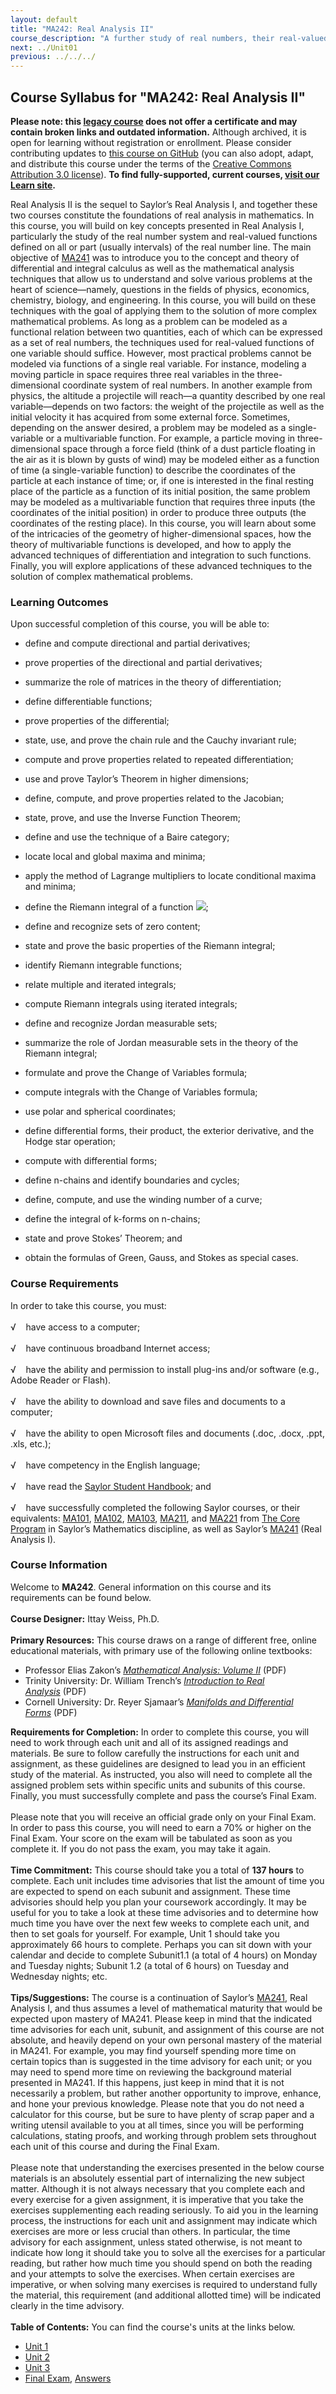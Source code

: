 ```yaml
---
layout: default
title: "MA242: Real Analysis II"
course_description: "A further study of real numbers, their real-valued functions, and integration and differentiation of these functions through the analysis of Manifolds."
next: ../Unit01
previous: ../../../
---
```

Course Syllabus for "MA242: Real Analysis II"
---------------------------------------------

**Please note: this [legacy course](https://sayloracademy.zendesk.com/hc/en-us/articles/206089967) does not offer a certificate and may contain 
broken links and outdated information.** Although archived, it is open 
for learning without registration or enrollment. Please consider contributing 
updates to [this course on GitHub](https://github.com/saylordotorg/course_ma242) 
(you can also adopt, adapt, and distribute this course under the terms of 
the [Creative Commons Attribution 3.0 license](http://creativecommons.org/licenses/by/3.0/)). **To find fully-supported, current courses, [visit our 
Learn site](https://learn.saylor.org).**

Real Analysis II is the sequel to Saylor’s Real Analysis I, and together
these two courses constitute the foundations of real analysis in
mathematics. In this course, you will build on key concepts presented in
Real Analysis I, particularly the study of the real number system and
real-valued functions defined on all or part (usually intervals) of the
real number line. The main objective
of [MA241](http://www.saylor.org/courses/ma241/) was to introduce you to
the concept and theory of differential and integral calculus as well as
the mathematical analysis techniques that allow us to understand and
solve various problems at the heart of science—namely, questions in the
fields of physics, economics, chemistry, biology, and engineering. In
this course, you will build on these techniques with the goal of
applying them to the solution of more complex mathematical problems. As
long as a problem can be modeled as a functional relation between two
quantities, each of which can be expressed as a set of real numbers, the
techniques used for real-valued functions of one variable should
suffice. However, most practical problems cannot be modeled via
functions of a single real variable. For instance, modeling a moving
particle in space requires three real variables in the three-dimensional
coordinate system of real numbers. In another example from physics, the
altitude a projectile will reach—a quantity described by one real
variable—depends on two factors: the weight of the projectile as well as
the initial velocity it has acquired from some external
force. Sometimes, depending on the answer desired, a problem may be
modeled as a single-variable or a multivariable function. For example, a
particle moving in three-dimensional space through a force field (think
of a dust particle floating in the air as it is blown by gusts of wind)
may be modeled either as a function of time (a single-variable function)
to describe the coordinates of the particle at each instance of time;
or, if one is interested in the final resting place of the particle as a
function of its initial position, the same problem may be modeled as a
multivariable function that requires three inputs (the coordinates of
the initial position) in order to produce three outputs (the coordinates
of the resting place). In this course, you will learn about some of the
intricacies of the geometry of higher-dimensional spaces, how the theory
of multivariable functions is developed, and how to apply the advanced
techniques of differentiation and integration to such functions.
Finally, you will explore applications of these advanced techniques to
the solution of complex mathematical problems.

### Learning Outcomes

Upon successful completion of this course, you will be able to:

-   define and compute directional and partial derivatives;

<!-- -->

-   prove properties of the directional and partial derivatives;

<!-- -->

-   summarize the role of matrices in the theory of differentiation;

<!-- -->

-   define differentiable functions;

<!-- -->

-   prove properties of the differential;

<!-- -->

-   state, use, and prove the chain rule and the Cauchy invariant rule;

<!-- -->

-   compute and prove properties related to repeated differentiation;

<!-- -->

-   use and prove Taylor’s Theorem in higher dimensions;

<!-- -->

-   define, compute, and prove properties related to the Jacobian;

<!-- -->

-   state, prove, and use the Inverse Function Theorem;

<!-- -->

-   define and use the technique of a Baire category;

<!-- -->

-   locate local and global maxima and minima;

<!-- -->

-   apply the method of Lagrange multipliers to locate conditional
    maxima and minima;

<!-- -->

-   define the Riemann integral of a function
    ![](https://resources.saylor.org/archived/wp-content/uploads/2013/05/MA242-LOs-Eq1.jpg);

<!-- -->

-   define and recognize sets of zero content;

<!-- -->

-   state and prove the basic properties of the Riemann integral;

<!-- -->

-   identify Riemann integrable functions;

<!-- -->

-   relate multiple and iterated integrals;

<!-- -->

-   compute Riemann integrals using iterated integrals;

<!-- -->

-   define and recognize Jordan measurable sets;

<!-- -->

-   summarize the role of Jordan measurable sets in the theory of the
    Riemann integral;

<!-- -->

-   formulate and prove the Change of Variables formula;

<!-- -->

-   compute integrals with the Change of Variables formula;

<!-- -->

-   use polar and spherical coordinates;

<!-- -->

-   define differential forms, their product, the exterior derivative,
    and the Hodge star operation;

<!-- -->

-   compute with differential forms;

<!-- -->

-   define n-chains and identify boundaries and cycles;

<!-- -->

-   define, compute, and use the winding number of a curve;

<!-- -->

-   define the integral of k-forms on n-chains;

<!-- -->

-   state and prove Stokes’ Theorem; and

<!-- -->

-   obtain the formulas of Green, Gauss, and Stokes as special cases.

### Course Requirements

In order to take this course, you must:  
    
 √    have access to a computer;  
    
 √    have continuous broadband Internet access;  
    
 √    have the ability and permission to install plug-ins and/or
software (e.g., Adobe Reader or Flash).  
    
 √    have the ability to download and save files and documents to a
computer;  
    
 √    have the ability to open Microsoft files and documents (.doc,
.docx, .ppt, .xls, etc.);  
    
 √    have competency in the English language;  
     
 √    have read the [Saylor Student
Handbook](https://resources.saylor.org/archived/wp-content/uploads/2012/05/Saylor-StudentHandbook.pdf);
and  
    
 √    have successfully completed the following Saylor courses, or their
equivalents: [MA101](http://www.saylor.org/courses/ma101/), [MA102](http://www.saylor.org/courses/ma102/), [MA103](http://www.saylor.org/courses/ma103/), [MA211](http://www.saylor.org/courses/ma211/),
and [MA221](http://www.saylor.org/courses/ma221/) from [The Core
Program](http://www.saylor.org/majors/mathematics/) in Saylor’s
Mathematics discipline, as well as Saylor’s
[MA241](http://www.saylor.org/courses/ma241/) (Real Analysis I).

### Course Information

Welcome to **MA242**. General information on this course and its
requirements can be found below.  
    
 **Course Designer:** Ittay Weiss, Ph.D.  
    
 **Primary Resources:** This course draws on a range of different free,
online educational materials, with primary use of the following online
textbooks:  

-   Professor Elias Zakon’s *[Mathematical Analysis: Volume
    II](http://www.trillia.com/zakon-analysisII.html)* (PDF)
-   Trinity University: Dr. William Trench’s *[Introduction to Real
    Analysis](http://ramanujan.math.trinity.edu/wtrench/texts/TRENCH_REAL_ANALYSIS.PDF)* (PDF)
-   Cornell University: Dr. Reyer Sjamaar’s *[Manifolds and Differential
    Forms](http://www.math.cornell.edu/~sjamaar/papers/manifold.pdf)* (PDF)

**Requirements for Completion:** In order to complete this course, you
will need to work through each unit and all of its assigned readings and
materials. Be sure to follow carefully the instructions for each unit
and assignment, as these guidelines are designed to lead you in an
efficient study of the material. As instructed, you also will need to
complete all the assigned problem sets within specific units and
subunits of this course. Finally, you must successfully complete and
pass the course’s Final Exam.  
    
 Please note that you will receive an official grade only on your Final
Exam. In order to pass this course, you will need to earn a 70% or
higher on the Final Exam. Your score on the exam will be tabulated as
soon as you complete it. If you do not pass the exam, you may take it
again.  
    
 **Time Commitment:** This course should take you a total of **137
hours** to complete. Each unit includes time advisories that list the
amount of time you are expected to spend on each subunit and assignment.
These time advisories should help you plan your coursework accordingly.
It may be useful for you to take a look at these time advisories and to
determine how much time you have over the next few weeks to complete
each unit, and then to set goals for yourself. For example, Unit 1
should take you approximately 66 hours to complete. Perhaps you can sit
down with your calendar and decide to complete Subunit1.1 (a total of 4
hours) on Monday and Tuesday nights; Subunit 1.2 (a total of 6 hours) on
Tuesday and Wednesday nights; etc.  
    
 **Tips/Suggestions:** The course is a continuation of Saylor’s
[MA241](http://www.saylor.org/courses/ma241/), Real Analysis I, and thus
assumes a level of mathematical maturity that would be expected upon
mastery of MA241. Please keep in mind that the indicated time advisories
for each unit, subunit, and assignment of this course are not absolute,
and heavily depend on your own personal mastery of the material in
MA241. For example, you may find yourself spending more time on certain
topics than is suggested in the time advisory for each unit; or you may
need to spend more time on reviewing the background material presented
in MA241. If this happens, just keep in mind that it is not necessarily
a problem, but rather another opportunity to improve, enhance, and hone
your previous knowledge. Please note that you do not need a calculator
for this course, but be sure to have plenty of scrap paper and a writing
utensil available to you at all times, since you will be performing
calculations, stating proofs, and working through problem sets
throughout each unit of this course and during the Final Exam.  
    
 Please note that understanding the exercises presented in the below
course materials is an absolutely essential part of internalizing the
new subject matter. Although it is not always necessary that you
complete each and every exercise for a given assignment, it is
imperative that you take the exercises supplementing each reading
seriously. To aid you in the learning process, the instructions for each
unit and assignment may indicate which exercises are more or less
crucial than others. In particular, the time advisory for each
assignment, unless stated otherwise, is not meant to indicate how long
it should take you to solve all the exercises for a particular reading,
but rather how much time you should spend on both the reading and your
attempts to solve the exercises. When certain exercises are imperative,
or when solving many exercises is required to understand fully the
material, this requirement (and additional allotted time) will be
indicated clearly in the time advisory.  
    
**Table of Contents:** You can find the course's units at the links below.

- [Unit 1](https://legacy.saylor.org/ma242/Unit01/)
- [Unit 2](https://legacy.saylor.org/ma242/Unit02/)
- [Unit 3](https://legacy.saylor.org/ma242/Unit03/)
- [Final Exam](http://saylordotorg.github.io/LegacyExams/MA/MA242/MA242-FinalExam.html), [Answers](http://saylordotorg.github.io/LegacyExams/MA/MA242/MA242-FinalExam-Answers.html)
